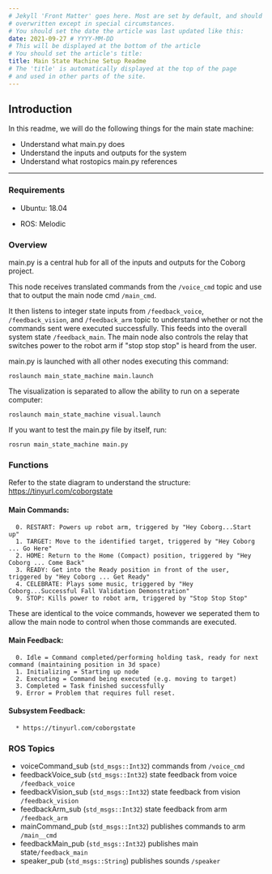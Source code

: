 ```yaml
---
# Jekyll 'Front Matter' goes here. Most are set by default, and should NOT be
# overwritten except in special circumstances. 
# You should set the date the article was last updated like this:
date: 2021-09-27 # YYYY-MM-DD
# This will be displayed at the bottom of the article
# You should set the article's title:
title: Main State Machine Setup Readme
# The 'title' is automatically displayed at the top of the page
# and used in other parts of the site.
---
```


## Introduction

In this readme, we will do the following things for the main state machine:

- Understand what main.py does
- Understand the inputs and outputs for the system
- Understand what rostopics main.py references

---
### Requirements

- Ubuntu: 18.04

- ROS: Melodic

### Overview

main.py is a central hub for all of the inputs and outputs for the Coborg project. 

This node receives translated commands from the ```/voice_cmd``` topic and use that to output the main node cmd ```/main_cmd```. 

It then listens to integer state inputs from ```/feedback_voice```, ```/feedback_vision```, and ```/feedback_arm``` topic to understand whether or not the commands sent were executed successfully. This feeds into the overall system state ```/feedback_main```. The main node also controls the relay that switches power to the robot arm if "stop stop stop" is heard from the user. 
      
main.py is launched with all other nodes executing this command:
```
roslaunch main_state_machine main.launch
```

The visualization is separated to allow the ability to run on a seperate computer:
```
roslaunch main_state_machine visual.launch
```

If you want to test the main.py file by itself, run:
```
rosrun main_state_machine main.py
```

### Functions

Refer to the state diagram to understand the structure: https://tinyurl.com/coborgstate

#### Main Commands:
      0. RESTART: Powers up robot arm, triggered by "Hey Coborg...Start up"
      1. TARGET: Move to the identified target, triggered by "Hey Coborg ... Go Here"
      2. HOME: Return to the Home (Compact) position, triggered by "Hey Coborg ... Come Back"
      3. READY: Get into the Ready position in front of the user, triggered by "Hey Coborg ... Get Ready"
      4. CELEBRATE: Plays some music, triggered by "Hey Coborg...Successful Fall Validation Demonstration"
      9. STOP: Kills power to robot arm, triggered by "Stop Stop Stop"

These are identical to the voice commands, however we seperated them to allow the main node to control when those commands are executed.

#### Main Feedback:
      0. Idle = Command completed/performing holding task, ready for next command (maintaining position in 3d space)
      1. Initializing = Starting up node
      2. Executing = Command being executed (e.g. moving to target)
      3. Completed = Task finished successfully
      9. Error = Problem that requires full reset.

#### Subsystem Feedback:
      * https://tinyurl.com/coborgstate

### ROS Topics

   * voiceCommand_sub (`std_msgs::Int32`) commands from `/voice_cmd`
   * feedbackVoice_sub (`std_msgs::Int32`) state feedback from voice `/feedback_voice`
   * feedbackVision_sub (`std_msgs::Int32`) state feedback from vision `/feedback_vision`
   * feedbackArm_sub (`std_msgs::Int32`) state feedback from arm `/feedback_arm`
   * mainCommand_pub  (`std_msgs::Int32`) publishes commands to arm `/main__cmd`
   * feedbackMain_pub  (`std_msgs::Int32`) publishes main state`/feedback_main`
   * speaker_pub (`std_msgs::String`) publishes sounds `/speaker`
